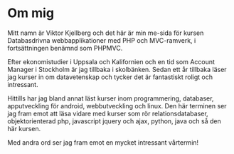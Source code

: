 Om mig
=================================================================================

Mitt namn är Viktor Kjellberg och det här är min me-sida för kursen Databasdrivna webbapplikationer med PHP och MVC-ramverk, i fortsättningen benämnd som PHPMVC.

Efter ekonomistudier i Uppsala och Kalifornien och en tid som Account Manager i Stockholm är jag tillbaka i skolbänken. Sedan ett år tillbaka läser jag kurser in om datavetenskap och tycker det är fantastiskt roligt och intressant.

Hittills har jag bland annat läst kurser inom programmering, databaser, apputveckling för android, webbutveckling och linux. Den här terminen ser jag fram emot att läsa vidare med kurser som rör relationsdatabaser, objektorienterad php, javascript jquery och ajax, python, java och så den här kursen.

Med andra ord ser jag fram emot en mycket intressant vårtermin!